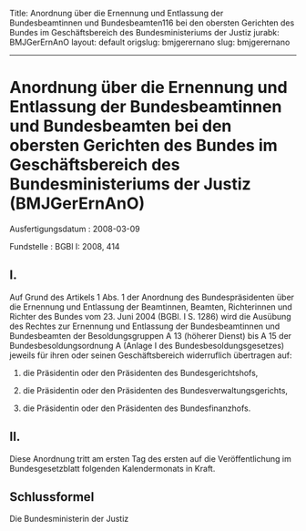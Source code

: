 Title: Anordnung über die Ernennung und Entlassung der Bundesbeamtinnen und Bundesbeamten116
  bei den obersten Gerichten des Bundes im Geschäftsbereich des Bundesministeriums
  der Justiz
jurabk: BMJGerErnAnO
layout: default
origslug: bmjgerernano
slug: bmjgerernano

---

# Anordnung über die Ernennung und Entlassung der Bundesbeamtinnen und Bundesbeamten bei den obersten Gerichten des Bundes im Geschäftsbereich des Bundesministeriums der Justiz (BMJGerErnAnO)

Ausfertigungsdatum
:   2008-03-09

Fundstelle
:   BGBl I: 2008, 414


## I.

Auf Grund des Artikels 1 Abs. 1 der Anordnung des Bundespräsidenten
über die Ernennung und Entlassung der Beamtinnen, Beamten,
Richterinnen und Richter des Bundes vom 23. Juni 2004 (BGBl. I S.
1286) wird die Ausübung des Rechtes zur Ernennung und Entlassung der
Bundesbeamtinnen und Bundesbeamten der Besoldungsgruppen A 13 (höherer
Dienst) bis A 15 der Bundesbesoldungsordnung A (Anlage I des
Bundesbesoldungsgesetzes) jeweils für ihren oder seinen
Geschäftsbereich widerruflich übertragen auf:

1.  die Präsidentin oder den Präsidenten des Bundesgerichtshofs,


2.  die Präsidentin oder den Präsidenten des Bundesverwaltungsgerichts,


3.  die Präsidentin oder den Präsidenten des Bundesfinanzhofs.





## II.

Diese Anordnung tritt am ersten Tag des ersten auf die
Veröffentlichung im Bundesgesetzblatt folgenden Kalendermonats in
Kraft.


## Schlussformel

Die Bundesministerin der Justiz

